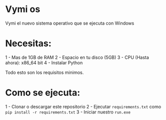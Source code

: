 # Vymi os

Vymi el nuevo sistema operativo que se ejecuta con Windows

# Necesitas:

1 - Mas de 1GB de RAM 
2 - Espacio en tu disco (5GB)
3 - CPU (Hasta ahora): x86_64 bit
4 - Instalar Python

Todo esto son los requisitos minimos.

# Como se ejecuta:

1 - Clonar o descargar este repositorio
2 - Ejecutar ```requirements.txt``` como ```pip install -r requirements.txt```
3 - Iniciar nuestro ```run.exe```
